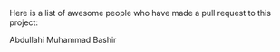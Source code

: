 Here is a list of awesome people who have made a pull request to this project:

Abdullahi Muhammad Bashir 
